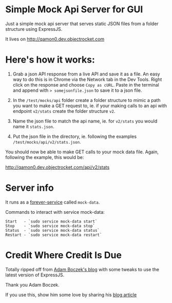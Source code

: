 # Simple Mock Api Server for GUI

Just a simple mock api server that serves static JSON files from a folder structure using ExpressJS.

It lives on http://qamon0.dev.objectrocket.com

# Here's how it works:

1. Grab a json API response from a live API and save it as a file.
An easy way to do this is in Chrome via the Network tab in the Dev Tools.
Right click on the response and choose `Copy as cURL`.
Paste in the terminal and append with `> somejsonfile.json` to save it to a json file.

2. In the `/test/mocks/api` folder create a folder structure to mimic a path you want to make a GET request to, ie. if your making calls to an api with endpoint `v2/stats` create the folder structure `v2`.

3. Name the json file to match the api name, ie. for `v2/stats` you would name it `stats.json`.

4. Put the json file in the directory, ie. following the examples `/test/mocks/api/v2/stats.json`.

You should now be able to make GET calls to your mock data file.  Again, following the example, this would be:

http://qamon0.dev.objectrocket.com/api/v2/stats

# Server info

It runs as a [forever-service](https://github.com/zapty/forever-service) called `mock-data`.

Commands to interact with service mock-data:

```
Start   - `sudo service mock-data start`
Stop    - `sudo service mock-data stop`
Status  - `sudo service mock-data status`
Restart - `sudo service mock-data restart`
```

# Credit Where Credit Is Due

Totally ripped off from [Adam Boczek's blog](https://coderwall.com/p/ss80vw) with some tweaks to use the latest version of ExpressJS.

Thank you Adam Boczek.

If you use this, show him some love by sharing his [blog article](http://twitter.com/share?url=https%3A%2F%2Fcoderwall.com%2Fp%2Fss80vw&via=coderwall&text=Using+Node.js+with+Express+as+a+Simple+API+Mock+Server+%23protip&related=&count=vertical&lang=en)